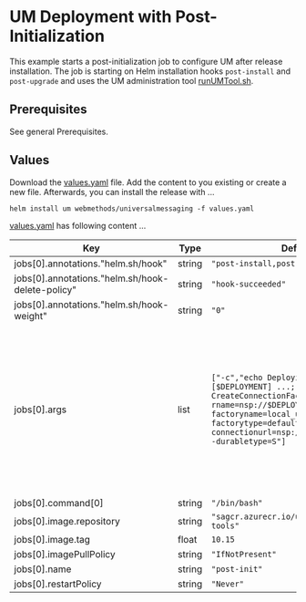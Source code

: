 # UM Deployment with Post-Initialization

This example starts a post-initialization job to configure UM after release installation. The job is starting on Helm installation hooks `post-install` and `post-upgrade` and uses the UM administration tool [runUMTool.sh](https://documentation.softwareag.com/universal_messaging/num10-15/webhelp/num-webhelp/index.html#page/num-webhelp%2Fto-title_clu_administration_tools.html%23).

## Prerequisites

See general Prerequisites.

## Values

Download the [values.yaml](./values.yaml) file. Add the content to you existing or create a new file. Afterwards, you can install the release with ...

```
helm install um webmethods/universalmessaging -f values.yaml
```

[values.yaml](./values.yaml) has following content ...

| Key | Type | Default | Description |
|-----|------|---------|-------------|
| jobs[0].annotations."helm.sh/hook" | string | `"post-install,post-upgrade"` |  |
| jobs[0].annotations."helm.sh/hook-delete-policy" | string | `"hook-succeeded"` |  |
| jobs[0].annotations."helm.sh/hook-weight" | string | `"0"` |  |
| jobs[0].args | list | `["-c","echo Deploying Assets in UM [$DEPLOYMENT] ...; runUMTool.sh CreateConnectionFactory -rname=nsp://$DEPLOYMENT:9000 -factoryname=local_um -factorytype=default -connectionurl=nsp://$DEPLOYMENT:9000 -durabletype=S"]` | Shell script to deploy / create assets in UM using [runUMTool.sh](https://documentation.softwareag.com/universal_messaging/num10-15/webhelp/num-webhelp/index.html#page/num-webhelp%2Fto-title_clu_administration_tools.html%23) The following sample creates a Connection Factory using environment variable `$DEPLOYMENT` to reach the UM host.  |
| jobs[0].command[0] | string | `"/bin/bash"` |  |
| jobs[0].image.repository | string | `"sagcr.azurecr.io/universalmessaging-tools"` |  |
| jobs[0].image.tag | float | `10.15` |  |
| jobs[0].imagePullPolicy | string | `"IfNotPresent"` |  |
| jobs[0].name | string | `"post-init"` |  |
| jobs[0].restartPolicy | string | `"Never"` |  |

